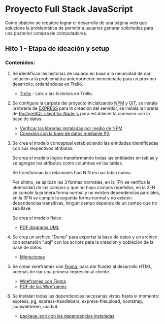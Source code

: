 # **Proyecto Full Stack JavaScript**

Como objetivo se requiere lograr el desarrollo de una página web que solucione la problemática de permitir a usuarios generar solicitudes para una posterior compra de computadores.  

## Hito 1 - Etapa de ideación y setup

### Contenidos:

1. Se identifican las historias de usuario en base a la necesidad de dar solución a la problemática anteriormente mencionada para un próximo desarrollo, ordenándolas en Trello. 

   - [Trello](https://trello.com/invite/b/8fAxLvq9/a514181df2a1cc534b4db3490fb3e1a3/historias-web-site) - Link a las historias en Trello.
   
2.  Se configura la carpeta del proyecto inicializando [NPM]( https://www.npmjs.com/) y [GIT]( https://git-scm.com/), se instala la librería de [EXPRESS](https://www.npmjs.com/package/express) para la creación del servidor, se instala la librería de [PostgreSQL client for Node.js]( https://www.npmjs.com/package/pg) para establecer la conexión con la base de datos.

      - [Verificar las librerías instaladas por medio de NPM](https://github.com/WardMore/ProyectoFinal/blob/main/package.json)
      - [Conexión con la base de datos mediante PG](https://github.com/WardMore/ProyectoFinal/blob/main/services/db.service.js)

3. Se crea el modelo conceptual estableciendo las entidades identificadas con sus respectivos atributos.

   Se crea el modelo lógico transformando todas las entidades en tablas y se agregan los atributos como columnas en las tablas.

   Se transforman las relaciones tipo N:N en una tabla nueva.

   Por último, se aplican las 3 formas normales, en la 1FN se verifica la atomicidad de los campos y que no haya campos repetidos, en la 2FN se cumple la primera forma    normal y no existen dependencias parciales, en la 3FN se cumple la segunda forma normal y no existen dependencias transitivas, ningún campo depende de un campo que    no sea llave.

   Se crea el modelo físico.

   - [PDF diagrama UML](https://github.com/WardMore/ProyectoFinal/tree/main/UML)
   
4. Se crea un archivo "Dump" para exportar la base de datos y un archivo con extensión “.sql” con los scripts para la creación y población de la base de datos.
   
   - [Migraciones](https://github.com/WardMore/ProyectoFinal/tree/main/script)
 
5. Se crean wireframes con [Figma]( https://www.figma.com/), para dar fluidez al desarrollo HTML, además de dar una primera impresión al cliente.
   
   - [Wireframes con Figma](https://www.figma.com/file/Sr4MDMaeiepemrjxE8Ygfm/Untitled?node-id=0%3A1)
   - [PDF de los Wireframes](https://github.com/WardMore/ProyectoFinal/tree/main/wireFrames)

6. Se instalan todas las dependencias necesarias vistas hasta el momento: express, pg, express-handlebars, express-fileupload, bootstrap, jsonwebtoken, uuidv4.

   - [package.json con las dependencias instaladas](https://github.com/WardMore/ProyectoFinal/blob/main/package.json)

